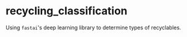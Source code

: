 # recycling_classification
Using `fastai`'s deep learning library to determine types of recyclables. 
